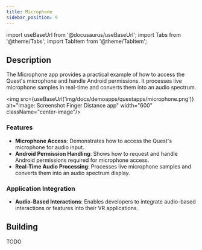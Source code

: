 ```yaml
---
title: Microphone
sidebar_position: 9
---
```


import useBaseUrl from '@docusaurus/useBaseUrl';
import Tabs from '@theme/Tabs';
import TabItem from '@theme/TabItem';

## Description

The Microphone app provides a practical example of how to access the Quest's microphone and handle Android permissions. It processes live microphone samples in real-time and converts them into an audio spectrum.

<img src={useBaseUrl('img/docs/demoapps/questapps/microphone.png')} alt="Image: Screenshot Finger Distance app" width="600" className="center-image"/>

### Features
 - **Microphone Access**: Demonstrates how to access the Quest's microphone for audio input.
 - **Android Permission Handling**: Shows how to request and handle Android permissions required for microphone access.
 - **Real-Time Audio Processing**: Processes live microphone samples and converts them into an audio spectrum display.


### Application Integration
 - **Audio-Based Interactions**: Enables developers to integrate audio-based interactions or features into their VR applications.

## Building

<Tabs groupId="target-os" queryString>

  <TabItem value="quest" label="Quest">
    TODO
  </TabItem>

</Tabs>
